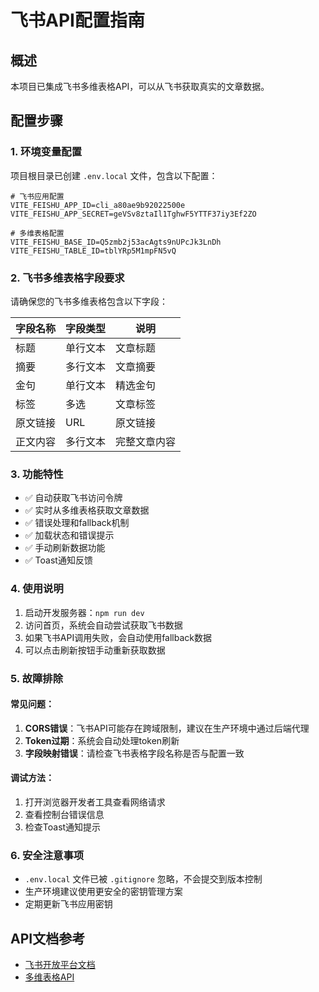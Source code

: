 # 飞书API配置指南

## 概述

本项目已集成飞书多维表格API，可以从飞书获取真实的文章数据。

## 配置步骤

### 1. 环境变量配置

项目根目录已创建 `.env.local` 文件，包含以下配置：

```env
# 飞书应用配置
VITE_FEISHU_APP_ID=cli_a80ae9b92022500e
VITE_FEISHU_APP_SECRET=geVSv8ztaIl1TghwF5YTTF37iy3Ef2ZO

# 多维表格配置
VITE_FEISHU_BASE_ID=Q5zmb2j53acAgts9nUPcJk3LnDh
VITE_FEISHU_TABLE_ID=tblYRp5M1mpFN5vQ
```

### 2. 飞书多维表格字段要求

请确保您的飞书多维表格包含以下字段：

| 字段名称 | 字段类型 | 说明 |
|---------|---------|------|
| 标题 | 单行文本 | 文章标题 |
| 摘要 | 多行文本 | 文章摘要 |
| 金句 | 单行文本 | 精选金句 |
| 标签 | 多选 | 文章标签 |
| 原文链接 | URL | 原文链接 |
| 正文内容 | 多行文本 | 完整文章内容 |

### 3. 功能特性

- ✅ 自动获取飞书访问令牌
- ✅ 实时从多维表格获取文章数据
- ✅ 错误处理和fallback机制
- ✅ 加载状态和错误提示
- ✅ 手动刷新数据功能
- ✅ Toast通知反馈

### 4. 使用说明

1. 启动开发服务器：`npm run dev`
2. 访问首页，系统会自动尝试获取飞书数据
3. 如果飞书API调用失败，会自动使用fallback数据
4. 可以点击刷新按钮手动重新获取数据

### 5. 故障排除

#### 常见问题：

1. **CORS错误**：飞书API可能存在跨域限制，建议在生产环境中通过后端代理
2. **Token过期**：系统会自动处理token刷新
3. **字段映射错误**：请检查飞书表格字段名称是否与配置一致

#### 调试方法：

1. 打开浏览器开发者工具查看网络请求
2. 查看控制台错误信息
3. 检查Toast通知提示

### 6. 安全注意事项

- `.env.local` 文件已被 `.gitignore` 忽略，不会提交到版本控制
- 生产环境建议使用更安全的密钥管理方案
- 定期更新飞书应用密钥

## API文档参考

- [飞书开放平台文档](https://open.feishu.cn/document/)
- [多维表格API](https://open.feishu.cn/document/server-docs/docs/bitable-v1/)